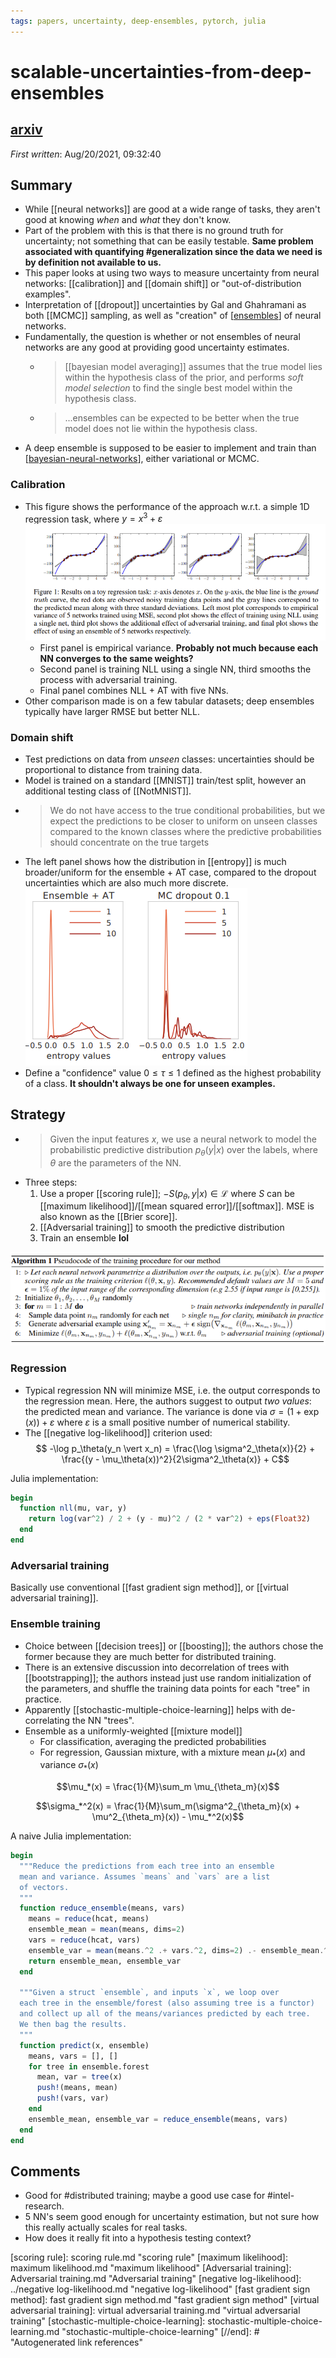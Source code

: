 ```yaml
---
tags: papers, uncertainty, deep-ensembles, pytorch, julia
---
```


# scalable-uncertainties-from-deep-ensembles

## [arxiv](https://arxiv.org/abs/1612.01474v3)

*First written*: Aug/20/2021, 09:32:40

## Summary

- While [[neural networks]] are good at a wide range of tasks, they aren't good at knowing *when* and *what* they don't know.
- Part of the problem with this is that there is no ground truth for uncertainty; not something that can be easily testable. **Same problem associated with quantifying #generalization since the data we need is by definition not available to us.**
- This paper looks at using two ways to measure uncertainty from neural networks: [[calibration]] and [[domain shift]] or "out-of-distribution examples".
- Interpretation of [[dropout]] uncertainties by Gal and Ghahramani as both [[MCMC]] sampling, as well as "creation" of [[ensembles]] of neural networks.
- Fundamentally, the question is whether or not ensembles of neural networks are any good at providing good uncertainty estimates.
  - > [[bayesian model averaging]] assumes that the true model lies within the hypothesis class of the prior, and performs *soft model selection* to find the single best model within the hypothesis class.
  - > ...ensembles can be expected to be better when the true model does not lie within the hypothesis class.
- A deep ensemble is supposed to be easier to implement and train than [[bayesian-neural-networks]], either variational or MCMC.

### Calibration

- This figure shows the performance of the approach w.r.t. a simple 1D regression task, where $y = x^3 + \varepsilon$ ![](attachments/2021-08-20-10-38-27.png)
  - First panel is empirical variance. **Probably not much because each NN converges to the same weights?**
  - Second panel is training NLL using a single NN, third smooths the process with adversarial training.
  - Final panel combines NLL + AT with five NNs.
- Other comparison made is on a few tabular datasets; deep ensembles typically have larger RMSE but better NLL.

### Domain shift

- Test predictions on data from _unseen_ classes: uncertainties should be proportional to distance from training data.
- Model is trained on a standard [[MNIST]] train/test split, however an additional testing class of [[NotMNIST]].
- >  We do not have access to the true conditional probabilities, but we expect the predictions to be closer to uniform on unseen classes compared to the known classes where the predictive probabilities should concentrate on the true targets
- The left panel shows how the distribution in [[entropy]] is much broader/uniform for the ensemble + AT case, compared to the dropout uncertainties which are also much more discrete. ![](attachments/2021-08-20-11-14-39.png)
- Define a "confidence" value $0 \leq \tau \leq 1$ defined as the highest probability of a class. **It shouldn't always be one for unseen examples.** 

## Strategy

- > Given the input features $x$, we use a neural network to model the probabilistic predictive distribution $p_\theta(y \vert x)$ over the labels, where $\theta$ are the parameters of the NN.
- Three steps:
  1. Use a proper [[scoring rule]]; $-S(p_\theta, y \vert x) \in \mathcal{L}$ where $S$ can be [[maximum likelihood]]/[[mean squared error]]/[[softmax]]. MSE is also known as the [[Brier score]].
  2. [[Adversarial training]] to smooth the predictive distribution
  3. Train an ensemble **lol**

![](attachments/2021-08-20-10-33-20.png)

### Regression

- Typical regression NN will minimize MSE, i.e. the output corresponds to the regression mean. Here, the authors suggest to output *two values*: the predicted mean and variance. The variance is done via $\sigma = (1 + \exp(x)) + \varepsilon$ where $\varepsilon$ is a small positive number of numerical stability.
- The [[negative log-likelihood]] criterion used:
$$ -\log p_\theta(y_n \vert x_n) = \frac{\log \sigma^2_\theta(x)}{2} + \frac{(y - \mu_\theta(x))^2}{2\sigma^2_\theta(x)} + C$$

Julia implementation:

```julia
begin
  function nll(mu, var, y)
    return log(var^2) / 2 + (y - mu)^2 / (2 * var^2) + eps(Float32)
  end
end
```

### Adversarial training

Basically use conventional [[fast gradient sign method]], or [[virtual adversarial training]].

### Ensemble training

- Choice between [[decision trees]] or [[boosting]]; the authors chose the former because they are much better for distributed training.
- There is an extensive discussion into decorrelation of trees with [[bootstrapping]]; the authors instead just use random initialization of the parameters, and shuffle the training data points for each "tree" in practice.
- Apparently [[stochastic-multiple-choice-learning]] helps with de-correlating the NN "trees".
- Ensemble as a uniformly-weighted [[mixture model]]
  - For classification, averaging the predicted probabilities
  - For regression, Gaussian mixture, with a mixture mean $\mu_*(x)$ and variance $\sigma_*(x)$

$$\mu_*(x) = \frac{1}{M}\sum_m \mu_{\theta_m}(x)$$

$$\sigma_*^2(x) = \frac{1}{M}\sum_m(\sigma^2_{\theta_m}(x) + \mu^2_{\theta_m}(x)) - \mu_*^2(x)$$

A naive Julia implementation:

```julia
begin
  """Reduce the predictions from each tree into an ensemble
  mean and variance. Assumes `means` and `vars` are a list
  of vectors.
  """
  function reduce_ensemble(means, vars)
    means = reduce(hcat, means)
    ensemble_mean = mean(means, dims=2)
    vars = reduce(hcat, vars)
    ensemble_var = mean(means.^2 .+ vars.^2, dims=2) .- ensemble_mean.^2
    return ensemble_mean, ensemble_var
  end

  """Given a struct `ensemble`, and inputs `x`, we loop over
  each tree in the ensemble/forest (also assuming tree is a functor)
  and collect up all of the means/variances predicted by each tree.
  We then bag the results.
  """
  function predict(x, ensemble)
    means, vars = [], []
    for tree in ensemble.forest
      mean, var = tree(x)
      push!(means, mean)
      push!(vars, var)
    end
    ensemble_mean, ensemble_var = reduce_ensemble(means, vars)
  end
end
```

## Comments

- Good for #distributed training; maybe a good use case for #intel-research.
- 5 NN's seem good enough for uncertainty estimation, but not sure how this really actually scales for real tasks.
- How does it really fit into a hypothesis testing context?

[//begin]: # "Autogenerated link references for markdown compatibility"
[ensembles]: ensembles.md "ensembles"
[bayesian-neural-networks]: bayesian-neural-networks.md "bayesian-neural-networks"
[scoring rule]: scoring rule.md "scoring rule"
[maximum likelihood]: maximum likelihood.md "maximum likelihood"
[Adversarial training]: Adversarial training.md "Adversarial training"
[negative log-likelihood]: ../negative log-likelihood.md "negative log-likelihood"
[fast gradient sign method]: fast gradient sign method.md "fast gradient sign method"
[virtual adversarial training]: virtual adversarial training.md "virtual adversarial training"
[stochastic-multiple-choice-learning]: stochastic-multiple-choice-learning.md "stochastic-multiple-choice-learning"
[//end]: # "Autogenerated link references"